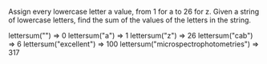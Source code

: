 Assign every lowercase letter a value, from 1 for a to 26 for z. Given a string of lowercase letters, find the sum of the values of the letters in the string.


lettersum("") => 0
lettersum("a") => 1
lettersum("z") => 26
lettersum("cab") => 6
lettersum("excellent") => 100
lettersum("microspectrophotometries") => 317